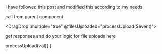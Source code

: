 I have followed this post and modified this according to my needs

call from parent component

<DragDrop :multiple="true" @filesUploaded="processUpload($event)"></DragDrop>

get responses and do your logic for file uploads here 

processUpload(val){
}

